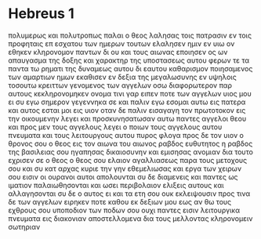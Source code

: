# Hebreus 1
πολυμερως και πολυτροπως παλαι ο θεος λαλησας τοις πατρασιν εν τοις προφηταις επ εσχατου των ημερων τουτων ελαλησεν ημιν εν υιω
ον εθηκεν κληρονομον παντων δι ου και τους αιωνας εποιησεν
ος ων απαυγασμα της δοξης και χαρακτηρ της υποστασεως αυτου φερων τε τα παντα τω ρηματι της δυναμεως αυτου δι εαυτου καθαρισμον ποιησαμενος των αμαρτιων ημων εκαθισεν εν δεξια της μεγαλωσυνης εν υψηλοις
τοσουτω κρειττων γενομενος των αγγελων οσω διαφορωτερον παρ αυτους κεκληρονομηκεν ονομα
τινι γαρ ειπεν ποτε των αγγελων υιος μου ει συ εγω σημερον γεγεννηκα σε και παλιν εγω εσομαι αυτω εις πατερα και αυτος εσται μοι εις υιον
οταν δε παλιν εισαγαγη τον πρωτοτοκον εις την οικουμενην λεγει και προσκυνησατωσαν αυτω παντες αγγελοι θεου
και προς μεν τους αγγελους λεγει ο ποιων τους αγγελους αυτου πνευματα και τους λειτουργους αυτου πυρος φλογα
προς δε τον υιον ο θρονος σου ο θεος εις τον αιωνα του αιωνος ραβδος ευθυτητος η ραβδος της βασιλειας σου
ηγαπησας δικαιοσυνην και εμισησας ανομιαν δια τουτο εχρισεν σε ο θεος ο θεος σου ελαιον αγαλλιασεως παρα τους μετοχους σου
και συ κατ αρχας κυριε την γην εθεμελιωσας και εργα των χειρων σου εισιν οι ουρανοι
αυτοι απολουνται συ δε διαμενεις και παντες ως ιματιον παλαιωθησονται
και ωσει περιβολαιον ελιξεις αυτους και αλλαγησονται συ δε ο αυτος ει και τα ετη σου ουκ εκλειψουσιν
προς τινα δε των αγγελων ειρηκεν ποτε καθου εκ δεξιων μου εως αν θω τους εχθρους σου υποποδιον των ποδων σου
ουχι παντες εισιν λειτουργικα πνευματα εις διακονιαν αποστελλομενα δια τους μελλοντας κληρονομειν σωτηριαν
